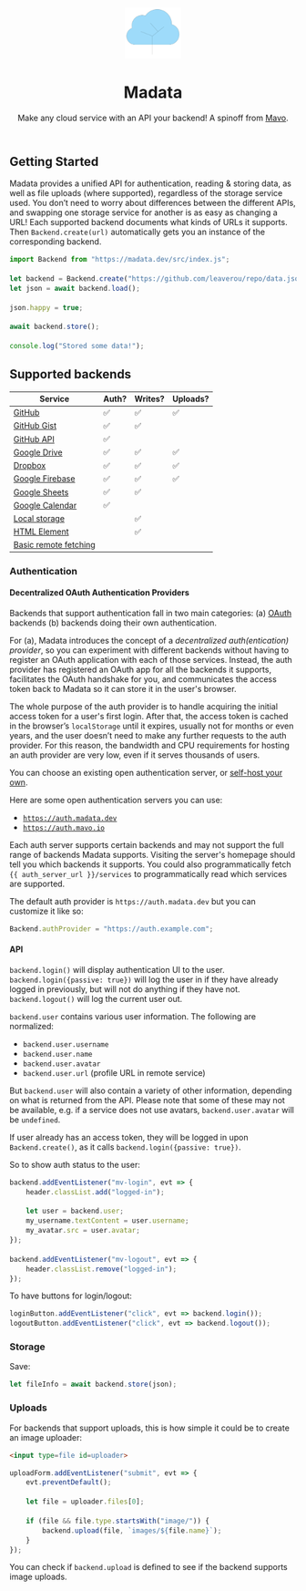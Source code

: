 <header>

<img src="logo.svg" width="100" alt="Logo showing a cloud presented as a tree" />

# Madata

Make any cloud service with an API your backend!
A spinoff from [Mavo](https://mavo.io).

</header>

<main>

## Getting Started

Madata provides a unified API for authentication, reading & storing data, as well as file uploads (where supported), regardless of the storage service used.
You don’t need to worry about differences between the different APIs, and swapping one storage service for another is as easy as changing a URL!
Each supported backend documents what kinds of URLs it supports.
Then `Backend.create(url)` automatically gets you an instance of the corresponding backend.

```js
import Backend from "https://madata.dev/src/index.js";

let backend = Backend.create("https://github.com/leaverou/repo/data.json");
let json = await backend.load();

json.happy = true;

await backend.store();

console.log("Stored some data!");
```

## Supported backends

| Service | Auth? | Writes? | Uploads? |
|---------|----|----|-----|
| [GitHub](/backends/github/) | ✅ | ✅ | ✅ |
| [GitHub Gist](/backends/github/) | ✅ | ✅ |  |
| [GitHub API](/backends/github/) | ✅ |  |  |
| [Google Drive](/backends/google/) | ✅ | ✅ | ✅ |
| [Dropbox](/backends/dropbox) | ✅ | ✅ | ✅ |
| [Google Firebase](/backends/google/) | ✅ | ✅ | ✅ |
| [Google Sheets](/backends/google/) | ✅ | ✅ |  |
| [Google Calendar](/backends/google/) | ✅ |  |  |
| [Local storage](/backends/basic/) |  | ✅ |  |
| [HTML Element](/backends/basic/) |  | ✅ |  |
| [Basic remote fetching](/backends/basic/) |  |  |  |

### Authentication

#### Decentralized OAuth Authentication Providers

Backends that support authentication fall in two main categories:
(a) [OAuth](https://en.wikipedia.org/wiki/OAuth) backends
(b) backends doing their own authentication.

For (a), Madata introduces the concept of a *decentralized auth(entication) provider*,
so you can experiment with different backends without having to register an OAuth application with each of those services.
Instead, the auth provider has registered an OAuth app for all the backends it supports,
facilitates the OAuth handshake for you, and communicates the access token back to Madata so it can store it in the user's browser.

The whole purpose of the auth provider is to handle acquiring the initial access token for a user's first login.
After that, the access token is cached in the browser’s `localStorage` until it expires, usually not for months or even years,
and the user doesn’t need to make any further requests to the auth provider.
For this reason, the bandwidth and CPU requirements for hosting an auth provider are very low,
even if it serves thousands of users.

You can choose an existing open authentication server, or [self-host your own](/docs/advanced/).

Here are some open authentication servers you can use:
- [`https://auth.madata.dev`](https://auth.madata.dev)
- [`https://auth.mavo.io`](https://auth.mavo.io)

Each auth server supports certain backends and may not support the full range of backends Madata supports.
Visiting the server's homepage should tell you which backends it supports.
You could also programmatically fetch `{{ auth_server_url }}/services` to programmatically read which services are supported.

The default auth provider is `https://auth.madata.dev` but you can customize it like so:

```js
Backend.authProvider = "https://auth.example.com";
```

#### API

`backend.login()` will display authentication UI to the user. `backend.login({passive: true})`
will log the user in if they have already logged in previously,
but will not do anything if they have not.
`backend.logout()` will log the current user out.

`backend.user` contains various user information.
The following are normalized:
- `backend.user.username`
- `backend.user.name`
- `backend.user.avatar`
- `backend.user.url` (profile URL in remote service)

But `backend.user` will also contain a variety of other information, depending on what is returned from the API.
Please note that some of these may not be available, e.g. if a service does not use avatars, `backend.user.avatar` will be `undefined`.

If user already has an access token, they will be logged in upon `Backend.create()`, as it calls `backend.login({passive: true})`.

So to show auth status to the user:

```js
backend.addEventListener("mv-login", evt => {
	header.classList.add("logged-in");

	let user = backend.user;
	my_username.textContent = user.username;
	my_avatar.src = user.avatar;
});

backend.addEventListener("mv-logout", evt => {
	header.classList.remove("logged-in");
});
```

To have buttons for login/logout:

```js
loginButton.addEventListener("click", evt => backend.login());
logoutButton.addEventListener("click", evt => backend.logout());
```

### Storage

Save:

```js
let fileInfo = await backend.store(json);
```

### Uploads

For backends that support uploads, this is how simple it could be to create an image uploader:

```html
<input type=file id=uploader>
```

```js
uploadForm.addEventListener("submit", evt => {
	evt.preventDefault();

	let file = uploader.files[0];

	if (file && file.type.startsWith("image/")) {
		backend.upload(file, `images/${file.name}`);
	}
});
```

You can check if `backend.upload` is defined to see if the backend supports image uploads.

</main>